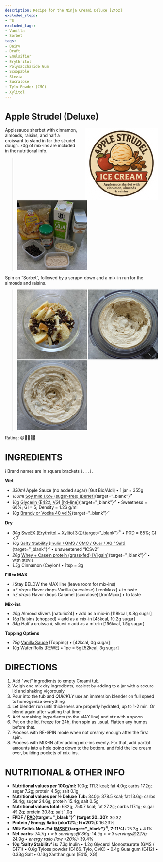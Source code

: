 ```yaml
---
description: Recipe for the Ninja Creami Deluxe [24oz]
excluded_steps:
- ^$
excluded_tags:
- Vanilla
- Sorbet
tags:
- Dairy
- Draft
- Emulsifier
- Erythritol
- Polysaccharide Gum
- Scoopable
- Stevia
- Sucralose
- Tylo Powder (CMC)
- Xylitol
---
```

# Apple Strudel (Deluxe)
<img style="float: right; margin-left: 1.5em;" width=240 alt="Logo" src="logo-apple-strudel.png" />

Applesauce sherbet with cinnamon, almonds, raisins, and half a croissant to stand in for the strudel dough.
70g of mix-ins are included in the nutritional info.

> <img width=230 alt="Ingredients" src="Apple-Strudel_2025-08-09_0.jpg" class="zoomable" />

Spin on “Sorbet”, followed by a scrape-down and a mix-in run for the almonds and raisins.

> <img width=230 alt="Mix-ins" src="Apple-Strudel_2025-08-11_0.jpg" class="zoomable" />
> <img width=230 alt="After Sorbet" src="Apple-Strudel_2025-08-11_1Sorbet.jpg" class="zoomable" />
> <img width=230 alt="After Mix-in" src="Apple-Strudel_2025-08-11_2Mix-in.jpg" class="zoomable" />

Rating: 😋🍎🍏🍇🥐

# INGREDIENTS

ℹ️ Brand names are in square brackets `[...]`.

**Wet**

  - _350ml_ Apple Sauce (no added sugar) [Gut Bio/Aldi] • 1 jar = 355g
  - _180ml_ [Soy milk 1.6% (sugar-free) \[Berief\]](/ice-creamery/info/ingredients/#soy-milk){target="_blank"}<sup>↗</sup>
  - _10g_ [Glycerin (E422, VG) \[hd-line\]](/ice-creamery/info/ingredients/#vegetable-glycerin-glycerol-vg-e422){target="_blank"}<sup>↗</sup> • Sweetness = 60%; GI = 5; Density = 1.26 g/ml
  - _10g_ [Brandy or Vodka 40 vol%](/ice-creamery/info/ingredients/#alcohol-ethanol){target="_blank"}<sup>↗</sup>

**Dry**

  - _30g_ [SweEX (Erythritol + Xylitol 3:2)](/ice-creamery/info/ingredients/#sweex-erythritol-xylitol-blend){target="_blank"}<sup>↗</sup> • POD ≈ 85%; GI < 7
  - _10g_ [Salty Stability \[Inulin / GMS / CMC / Guar / XG / Salt\]](/ice-creamery/S/Salty%20Stability/){target="_blank"}<sup>↗</sup> • unsweetened “ICSv2”
  - _20g_ [Whey + Casein protein (grass-fed) \[Vilgain\]](/ice-creamery/info/ingredients/#whey-protein){target="_blank"}<sup>↗</sup> • with stevia
  - _1.5g_ Cinnamon (Ceylon) • 1tsp = 3g

**Fill to MAX**

  - _❕_ Stay BELOW the MAX line (leave room for mix-ins)
  - _≈2 drops_ Flavor drops Vanilla (sucralose) [IronMaxx] • to taste
  - _≈2 drops_ Flavor drops Caramel (sucralose) [IronMaxx] • to taste

**Mix-ins**

  - _20g_ Almond slivers [naturix24] • add as a mix-in [118kcal, 0.8g sugar]
  - _15g_ Raisins (chopped) • add as a mix-in [45kcal, 10.2g sugar]
  - _35g_ Half a croissant, sliced • add as a mix-in [156kcal, 1.5g sugar]

**Topping Options**

  - _75g_ [Vanilla Sauce](/ice-creamery/T/Toppings/#vanilla-sauce-topping) (Topping) • [42kcal, 0g sugar]
  - _10g_ Wafer Rolls [REWE] • 1pc = 5g [52kcal, 3g sugar]

# DIRECTIONS

 1. Add "wet" ingredients to empty Creami tub.
 1. Weigh and mix dry ingredients, easiest by adding to a jar with a secure lid and shaking vigorously.
 1. Pour into the tub and *QUICKLY* use an immersion blender on full speed to homogenize everything.
 1. Let blender run until thickeners are properly hydrated, up to 1-2 min. Or blend again after waiting that time.
 1. Add remaining ingredients (to the MAX line) and stir with a spoon.
 1. Put on the lid, freeze for 24h, then spin as usual. Flatten any humps before that.
 1. Process with RE-SPIN mode when not creamy enough after the first spin.
 1. Process with MIX-IN after adding mix-ins evenly. For that, add partial amounts into a hole going down to the bottom, and fold the ice cream over, building pockets of mix-ins.

# NUTRITIONAL & OTHER INFO

- **Nutritional values per 100g/ml:** 100g; 111.3 kcal; fat 4.0g; carbs 17.2g; sugar 7.2g; protein 4.5g; salt 0.1g
- **Nutritional values per ½ Deluxe Tub:** 340g; 378.5 kcal; fat 13.6g; carbs 58.4g; sugar 24.6g; protein 15.4g; salt 0.5g
- **Nutritional values total:** 682g; 758.7 kcal; fat 27.2g; carbs 117.1g; sugar 49.2g; protein 30.8g; salt 1.0g
- **FPDF / [PAC](/ice-creamery/info/glossary/#potere-anti-congelante-pac){target="_blank"}<sup>↗</sup> (target 20..30):** 30.32
- **Protein / Energy Ratio (ok=12%; hi=20%):** 16.23%
- **Milk Solids Non-Fat ([MSNF](/ice-creamery/info/glossary/#milk-solids-not-fat-msnf){target="_blank"}<sup>↗</sup>, 7-11%):** 25.3g • 4.1%
- **Net carbs:** 74.7g • *∝ 5 servings@136g:* 14.9g • *∝ 3 servings@227g:* 24.9g • *energy ratio (low <20%):* 39.4%
- **10g 'Salty Stability' is:** 7.3g Inulin • 1.2g Glycerol Monostearate (GMS / E471) • 0.6g Tylose powder (E466, Tylo, CMC) • 0.4g Guar gum (E412) • 0.33g Salt • 0.13g Xanthan gum (E415, XG).
